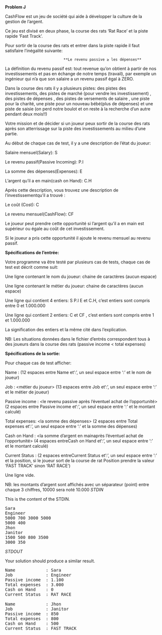 **Problem J**

CashFlow est un jeu de société qui aide à développer la culture de la gestion de l’argent.

Ce jeu est divisé en deux phase, la course des rats ‘Rat Race’ et la piste rapide ‘Fast Track’.

Pour sortir de la course des rats et entrer dans la piste rapide il faut satisfaire l’inégalité suivante:

                               **Le revenu passive ≥ les dépenses**

La définition du revenu passif est: tout revenue qu’on obtient à partir de nos investissements et pas en échange de notre temps (travail), par exemple un ingénieur qui n’a que son salaire a un revenu passif égal à ZERO.

Dans la course des rats il y a plusieurs pistes: des pistes des investissements, des pistes de marché (pour vendre les investissement) , des pistes de dépenses , des pistes de versements de salaire , une piste pour la charité, une piste pour un nouveau bébé(plus de dépenses) et une piste de saisie (on perd notre boulot et on reste à la recherche d’un autre pendant deux mois!!)

Votre mission et de décider si un joueur peux sortir de la course des rats après son atterrissage sur la piste des investissements au milieu d’une partie.

Au début de chaque cas de test, il y a une description de l’état du joueur:

Salaire mensuel(Salary): S

Le revenu passif(Passive Incoming): P.I

La somme des dépenses(Expenses): E

L’argent qu’il a en main(cash on Hand): C.H

Après cette description, vous trouvez une description de l’investissementqu’il a trouvé :

Le coût (Cost): C

Le revenu mensuel(CashFlow): CF

Le joueur peut prendre cette opportunité si l’argent qu’il a en main est supérieur ou égale au coût de cet investissement.

Si le joueur a pris cette opportunité il ajoute le revenu mensuel au revenu passif.

**Spécifications de l’entrée:**

Votre programme va être testé par plusieurs cas de tests, chaque cas de test est décrit comme suit:

Une ligne contenant le nom du joueur: chaine de caractères (aucun espace)

Une ligne contenant le métier du joueur: chaine de caractères (aucun espace)

Une ligne qui contient 4 entiers: S P.I E et C.H, c’est entiers sont compris entre 0 et 1.000.000

Une ligne qui contient 2 entiers: C et CF , c’est entiers sont compris entre 1 et 1.000.000

La signification des entiers et la même cité dans l’explication.

NB: Les situations données dans le fichier d’entrés correspondent tous à des joueurs dans la course des rats (passive income < total expenses)

**Spécifications de la sortie:**

Pour chaque cas de test afficher:

Name : <Nom du joueur> (12 espaces entre Name et‘:’, un seul espace entre ‘:’ et le nom de joueur)

Job : <métier du joueur> (13 espaces entre Job et‘:’, un seul espace entre ‘:’ et le métier de joueur)

Passive income : <le revenu passive après l’éventuel achat de l’opportunité> (2 espaces entre Passive income et‘:’, un seul espace entre ‘:’ et le montant calculé)

Total expenses: <la somme des dépenses> (2 espaces entre Total expenses et‘:’, un seul espace entre ‘:’ et la somme des dépenses)

Cash on Hand : <la somme d’argent en mainaprès l’éventuel achat de l’opportunité> (4 espaces entreCash on Hand et‘:’, un seul espace entre ‘:’ et le montant calculé)

Current Status : <Position> (2 espaces entreCurrent Status et‘:’, un seul espace entre ‘:’ et la position, si le joueur sort de la course de rat Position prendre la valeur ‘FAST TRACK’ sinon ‘RAT RACE’)

Une ligne vide.

NB: les montants d’argent sont affichés avec un séparateur (point) entre chaque 3 chiffres, 10000 sera noté 10.000
_STDIN_

This is the content of the STDIN.
<pre>
Sara
Engineer
5000 700 3000 5000
5000 400
Jhon
Janitor
1500 500 800 3500
3000 350
</pre>

_STDOUT_

Your solution should produce a similar result.

<pre>
Name            : Sara
Job             : Engineer
Passive income  : 1.100
Total expenses  : 3.000
Cash on Hand    : 0
Current Status 	: RAT RACE

Name            : Jhon
Job             : Janitor
Passive income  : 850
Total expenses  : 800
Cash on Hand    : 500
Current Status 	: FAST TRACK
</pre>
